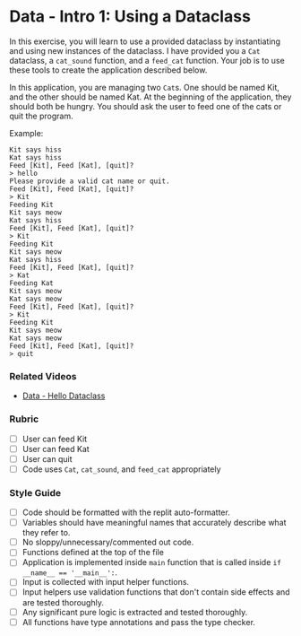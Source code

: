 # Data - Intro 1: Using a Dataclass

In this exercise, you will learn to use a provided dataclass by instantiating and using new instances of the dataclass. I have provided you a `Cat` dataclass, a `cat_sound` function, and a `feed_cat` function. Your job is to use these tools to create the application described below.

In this application, you are managing two `Cat`s. One should be named Kit, and the other should be named Kat. At the beginning of the application, they should both be hungry. You should ask the user to feed one of the cats or quit the program.

Example:

```
Kit says hiss
Kat says hiss
Feed [Kit], Feed [Kat], [quit]?
> hello
Please provide a valid cat name or quit.
Feed [Kit], Feed [Kat], [quit]?
> Kit
Feeding Kit
Kit says meow
Kat says hiss
Feed [Kit], Feed [Kat], [quit]?
> Kit
Feeding Kit
Kit says meow
Kat says hiss
Feed [Kit], Feed [Kat], [quit]?
> Kat
Feeding Kat
Kit says meow
Kat says meow
Feed [Kit], Feed [Kat], [quit]?
> Kit
Feeding Kit
Kit says meow
Kat says meow
Feed [Kit], Feed [Kat], [quit]?
> quit
```

### Related Videos

- [Data - Hello Dataclass](https://www.youtube.com/watch?v=PSnXGpzwAYk&list=PL6xuclUa80QihnQkyfqfPl21Fh6AjT9eT&index=1)

### Rubric

- [ ] User can feed Kit
- [ ] User can feed Kat
- [ ] User can quit
- [ ] Code uses `Cat`, `cat_sound`, and `feed_cat` appropriately

### Style Guide

- [ ] Code should be formatted with the replit auto-formatter.
- [ ] Variables should have meaningful names that accurately describe what they refer to.
- [ ] No sloppy/unnecessary/commented out code.
- [ ] Functions defined at the top of the file
- [ ] Application is implemented inside `main` function that is called inside `if __name__ == '__main__':`.
- [ ] Input is collected with input helper functions.
- [ ] Input helpers use validation functions that don't contain side effects and are tested thoroughly.
- [ ] Any significant pure logic is extracted and tested thoroughly.
- [ ] All functions have type annotations and pass the type checker.
